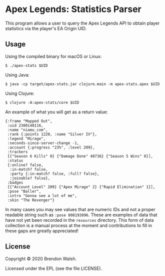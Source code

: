 # Apex Legends: Statistics Parser

This program allows a user to query the Apex Legends API to obtain
player statistics via the player's EA Origin UID.

## Usage

Using the compiled binary for macOS or Linux:

```
$ ./apex-stats $UID
```

Using Java:

```
$ java -cp target/apex-stats.jar clojure.main -m apex-stats.apex $UID
```

Using Clojure:

```
$ clojure -A:apex-stats/core $UID
```

An example of what you will get as a return value:

```
{:frame "Mapped Out",
 :uid 2300148116,
 :name "niamu_com",
 :rank {:points 1220, :name "Silver IV"},
 :legend "Mirage",
 :seconds-since-server-change -1,
 :account {:progress "23%", :level 209},
 :trackers
 [{"Season 6 Kills" 0} {"Damage Done" 40736} {"Season 5 Wins" 0}],
 :status
 {:online? false,
  :in-match? false,
  :party {:in-match? false, :full? false},
  :joinable? false},
 :badges
 [{"Account Level" 209} {"Apex Mirage" 2} {"Rapid Elimination" 1}],
 :pose "Baller",
 :intro "Gonna see a lot of me",
 :skin "The Revenger"}
```

In many cases you may see values that are numeric IDs and not a proper
readable string such as `:pose 808193896`. These are examples of data
that have not yet been recorded in the `resources` directory. This
form of data collection is a manual process at the moment and
contributions to fill in these gaps are greatly appreciated!

## License

Copyright © 2020 Brendon Walsh.

Licensed under the EPL (see the file LICENSE).
